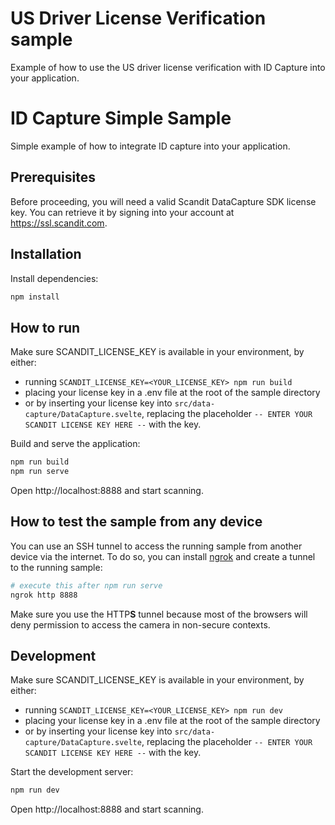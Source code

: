 # US Driver License Verification sample

Example of how to use the US driver license verification with ID Capture into your application.

# ID Capture Simple Sample

Simple example of how to integrate ID capture into your application.

## Prerequisites

Before proceeding, you will need a valid Scandit DataCapture SDK license key.
You can retrieve it by signing into your account at https://ssl.scandit.com.

## Installation

Install dependencies:

```bash
npm install
```

## How to run

Make sure SCANDIT_LICENSE_KEY is available in your environment, by either:

- running `SCANDIT_LICENSE_KEY=<YOUR_LICENSE_KEY> npm run build`
- placing your license key in a .env file at the root of the sample directory
- or by inserting your license key into `src/data-capture/DataCapture.svelte`, replacing the placeholder `-- ENTER YOUR SCANDIT LICENSE KEY HERE --` with the key.

Build and serve the application:

```bash
npm run build
npm run serve
```

Open http://localhost:8888 and start scanning.

## How to test the sample from any device

You can use an SSH tunnel to access the running sample from another device via the internet. To do so, you can install [ngrok](https://ngrok.com/) and create a tunnel to the running sample:

```bash
# execute this after npm run serve
ngrok http 8888
```

Make sure you use the HTTP**S** tunnel because most of the browsers will deny permission to access the camera in non-secure contexts.

## Development

Make sure SCANDIT_LICENSE_KEY is available in your environment, by either:

- running `SCANDIT_LICENSE_KEY=<YOUR_LICENSE_KEY> npm run dev`
- placing your license key in a .env file at the root of the sample directory
- or by inserting your license key into `src/data-capture/DataCapture.svelte`, replacing the placeholder `-- ENTER YOUR SCANDIT LICENSE KEY HERE --` with the key.

Start the development server:

```bash
npm run dev
```

Open http://localhost:8888 and start scanning.
